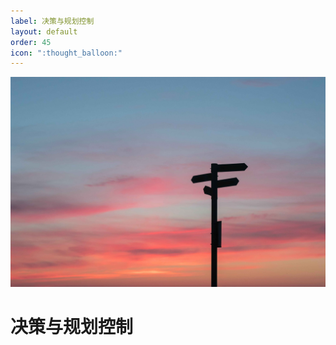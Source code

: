 ```yaml
---
label: 决策与规划控制
layout: default
order: 45
icon: ":thought_balloon:"
---
```


![](/static/face/6.jpg)

# 决策与规划控制
